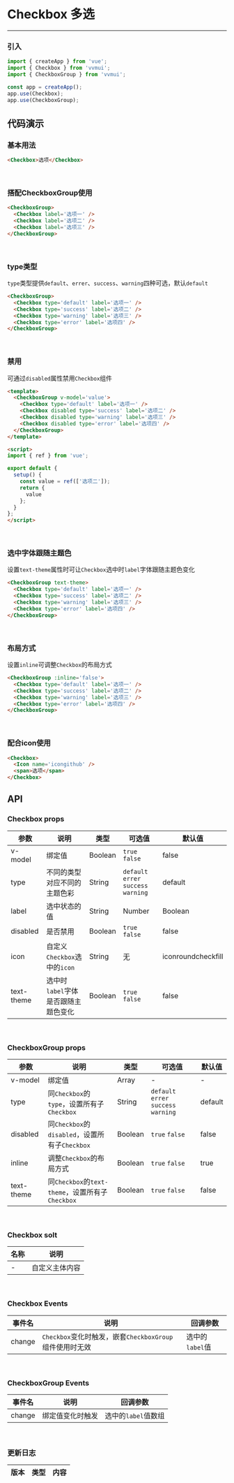 <!--
 * @Author: Fone`峰
 * @Date: 2021-04-26 16:07:57
 * @LastEditors: Fone`峰
 * @LastEditTime: 2021-05-14 17:05:23
 * @Description: file content
 * @Email: qinrifeng@163.com
 * @Github: https://github.com/FoneQinrf
-->
# Checkbox 多选
---

<Card>

### 引入
```js
import { createApp } from 'vue';
import { Checkbox } from 'vvmui';
import { CheckboxGroup } from 'vvmui';

const app = createApp();
app.use(Checkbox);
app.use(CheckboxGroup);
```
</Card>

## 代码演示
<Card>

### 基本用法
```html
<Checkbox>选项</Checkbox>
```
</Card>
<br>
<Card>

### 搭配CheckboxGroup使用
```html
<CheckboxGroup>
  <Checkbox label='选项一' />
  <Checkbox label='选项二' />
  <Checkbox label='选项三' />
</CheckboxGroup>
```
</Card>
<br>
<Card>

### type类型
`type`类型提供`default`、`errer`、`success`、`warning`四种可选，默认`default`
```html
<CheckboxGroup>
  <Checkbox type='default' label='选项一' />
  <Checkbox type='success' label='选项二' />
  <Checkbox type='warning' label='选项三' />
  <Checkbox type='error' label='选项四' />
</CheckboxGroup>
```
</Card>
<br>
<Card>

### 禁用
可通过`disabled`属性禁用`Checkbox`组件
```html
<template>
  <CheckboxGroup v-model='value'>
    <Checkbox type='default' label='选项一' />
    <Checkbox disabled type='success' label='选项二' />
    <Checkbox disabled type='warning' label='选项三' />
    <Checkbox disabled type='error' label='选项四' />
  </CheckboxGroup>
</template>

<script>
import { ref } from 'vue';

export default {
  setup() {
    const value = ref(['选项二']);
    return {
      value
    };
  }
};
</script>
```
</Card>
<br>
<Card>

### 选中字体跟随主题色
设置`text-theme`属性时可让`Checkbox`选中时`label`字体跟随主题色变化
```html
<CheckboxGroup text-theme>
  <Checkbox type='default' label='选项一' />
  <Checkbox type='success' label='选项二' />
  <Checkbox type='warning' label='选项三' />
  <Checkbox type='error' label='选项四' />
</CheckboxGroup>
```
</Card>
<br>
<Card>

### 布局方式
设置`inline`可调整`Checkbox`的布局方式
```html
<CheckboxGroup :inline='false'>
  <Checkbox type='default' label='选项一' />
  <Checkbox type='success' label='选项二' />
  <Checkbox type='warning' label='选项三' />
  <Checkbox type='error' label='选项四' />
</CheckboxGroup>
```
</Card>
<br>
<Card>

### 配合icon使用
```html
<Checkbox>
  <Icon name='icongithub' />
  <span>选项</span>
</Checkbox>
```
</Card>


## API

<Card>

### Checkbox props
| 参数 | 说明 | 类型 | 可选值 | 默认值 |
|------|------------|------------|------------|------------|
| v-model  | 绑定值       | Boolean       | `true` `false` | false |
| type  | 不同的类型对应不同的主题色彩      | String       | `default` `errer` `success` `warning` | default |
| label  | 选中状态的值      | String | Number | Boolean    | - | - |
| disabled  | 是否禁用       | Boolean       | `true` `false` | false |
| icon  | 自定义`Checkbox`选中的`icon`    | String       | 无 | iconroundcheckfill |
| text-theme  | 选中时`label`字体是否跟随主题色变化    | Boolean     | `true` `false` | false |

</Card>
<br>
<Card>

### CheckboxGroup props
| 参数 | 说明 | 类型 | 可选值 | 默认值 |
|------|------------|------------|------------|------------|
| v-model  | 绑定值       | Array       | - | - |
| type  | 同`Checkbox`的`type`，设置所有子`Checkbox`     | String       | `default` `errer` `success` `warning` | default |
| disabled  | 同`Checkbox`的`disabled`，设置所有子`Checkbox`       | Boolean  | `true` `false` | false |
| inline  | 调整`Checkbox`的布局方式    | Boolean       | `true` `false` | true |
| text-theme  | 同`Checkbox`的`text-theme`，设置所有子`Checkbox`    | Boolean   | `true` `false` | false |

</Card>
<br>
<Card>

### Checkbox solt
| 名称 | 说明 |
|------|------------|
| -  | 自定义主体内容 |

</Card>
<br>
<Card>

### Checkbox Events
| 事件名 | 说明 | 回调参数 |
|------|------------|------------|
| change | `Checkbox`变化时触发，嵌套`CheckboxGroup`组件使用时无效 |  选中的`label`值  |

</Card>
<br>
<Card>

### CheckboxGroup Events
| 事件名 | 说明 | 回调参数 |
|------|------------|------------|
| change | 绑定值变化时触发 |  选中的`label`值数组  |

</Card>
<br>
<Card>

### 更新日志
| 版本 |类型|内容|
|-------------|-|-|

</Card>